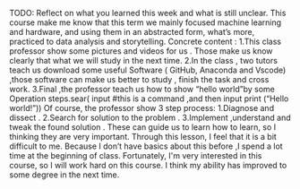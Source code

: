 TODO: Reflect on what you learned this week and what is still unclear.
This course make me know that this term we mainly focused machine learning and hardware, and using them in an abstracted form, what’s more, practiced to data analysis and storytelling.
Concrete content :
1.This class professor show some pictures and videos for us . Those make us know clearly that what we will study in the next time.
2.In the class , two tutors teach us download some useful Software ( GitHub, Anaconda and Vscode) ,those software can make us better to study , finish the task and cross work.
3.Final ,the professor teach us how to show “hello world”by some Operation steps.sear( input #this is a command ,and then input print (“Hello world!”))
Of course, the professor show 3 step process:
1.Diagnose and dissect .
2.Search for solution to the problem .
3.Implement ,understand and tweak the found solution .
These can guide us to learn how to learn, so I thinking they are very important.
Through this lesson, I feel that it is a bit difficult to me. Because I don’t have basics about this before ,I spend a lot time at the beginning of class. Fortunately, I'm very interested in this course, so I will work hard on this course. I think my ability has improved to some degree in the next time.
